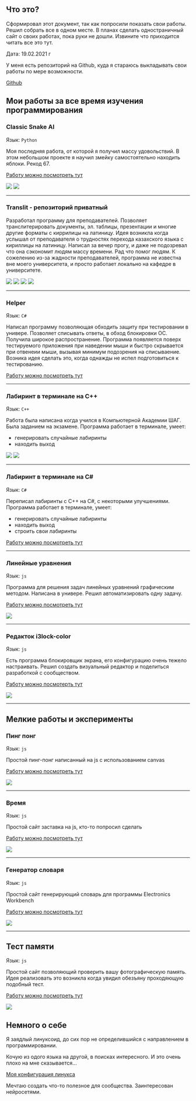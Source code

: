 ## Что это?

Сформировал этот документ, так как попросили показать свои работы. Решил собрать все в одном месте. В планах сделать одностраничный сайт о своих работах, пока руки не дошли. Извините что приходится читать все это тут.
 
Дата: 19.02.2021 г

У меня есть репозиторий на Github, куда я стараюсь выкладывать свои работы по мере возможности. 

[Github](https://github.com/exynil/)

## Мои работы за все время изучения программирования

### Classic Snake AI

Язык: `Python`

Моя последняя работа, от которой я получил массу удовольствий.
В этом небольшом проекте я научил змейку самостоятельно находить яблоки. Рекод 67.

[Работу можно посмотреть тут](https://github.com/exynil/classic-snake-ai)

<img src="https://github.com/exynil/about/blob/master/screenshots/classic-snake-ai/1.jpg">
<img src="https://github.com/exynil/about/blob/master/screenshots/classic-snake-ai/2.jpg">

---

### Translit - репозиторий приватный

Разработал программу для преподавателей.
Позволяет транслитерировать документы, эл. таблицы, презентации и многие другие форматы с киррилицы на латиницу. Идея возникла когда услышал от преподавателя о трудностях перехода казахского языка с кириллицы на латиницу. Написал за вечер прогу, и даже не подозревал что она сэкономит людям массу времени. Рад что помог людям. К сожелению из-за жадности преподавателей, программа не известна вне моего университета, и просто работает локально на кафедре в университете.

<img src="https://github.com/exynil/about/blob/master/screenshots/translit/1.jpg">
<img src="https://github.com/exynil/about/blob/master/screenshots/translit/2.jpg">
<img src="https://github.com/exynil/about/blob/master/screenshots/translit/3.jpg">
<img src="https://github.com/exynil/about/blob/master/screenshots/translit/4.jpg">

---

### Helper

Язык: `C#`

Написал программу позволяющая обходить защиту при тестировании в универе. Позволяет списывать ответы, в обход блокировки ОС. Получила широкое распространение.
Программа появляется поверх тестируемого приложения при наведении мыши и быстро скрывается при отвенеии мыши, вызывая минимум подозрения на списываение.
Возника идея сделать это, когда однажды не испел подготовиться к тестированию.

[Работу можно посмотреть тут](https://github.com/exynil/Helper)

---

### Лабиринт в терминале на C++

Язык: `C++`

Работа была написана когда учился в Компьютерной Академии ШАГ. Была заданием на экзамене.
Программа работает в терминале, умеет:
- генерировать случайные лабиринты
- находить выход

<img src="https://github.com/exynil/about/blob/master/screenshots/labyrinth-cpp/1.jpg">
<img src="https://github.com/exynil/about/blob/master/screenshots/labyrinth-cpp/2.jpg">

---

### Лабиринт в терминале на C#

Язык: `C#`

Переписал лабиринты с C++ на C#, с некоторыми улучшениями.
Программа работает в терминале, умеет:
- генерировать случайные лабиринты
- находить выход
- строить свои лабиринты

[Работу можно посмотреть тут](https://github.com/exynil/Labyrinth)

---

### Линейные уравнения

Язык: `js`

Программа для решения задач линейных уравнений графическим методом.
Написана в универе. Решил автоматизировать одну задачу.

[Работу можно посмотреть тут](https://github.com/exynil/linear-equation)

<img src="https://github.com/exynil/about/blob/master/screenshots/linear-equation/1.jpg">

---

### Редакток i3lock-color

Язык: `js`

Есть программа блокировщик экрана, его конфигурацию очень тежело настраивать.
Решил создать визуальный редактор и поделиться разработкой с сообществом.

[Работу можно посмотерть тут](https://github.com/exynil/i3lock-editor)

<img src="https://github.com/exynil/about/blob/master/screenshots/i3lock-editor/1.jpg">

---

## Мелкие работы и эксперименты

### Пинг понг

Язык: `js`

Простой пинг-понг написанный на js c использованием canvas

[Работу можно посмотреть тут](https://github.com/exynil/ping-pong)

<img src="https://github.com/exynil/about/blob/master/screenshots/ping-pong/1.jpg">

---

### Время

Язык: `js`

Простой сайт заставка на js, кто-то попросил сделать

[Работу можно посмотреть тут](https://github.com/exynil/time)

<img src="https://github.com/exynil/about/blob/master/screenshots/time/1.jpg">

---

### Генератор словаря

Язык: `js`

Простой сайт генерирующий словарь для программы Electronics Workbench

[Работу можно посмотреть тут](https://github.com/exynil/dictionary-generator)

<img src="https://github.com/exynil/about/blob/master/screenshots/dictionary-generator/1.jpg">

---

## Тест памяти

Язык: `js`

Простой сайт позволяющий проверить вашу фотографическую память.
Идея реализовать это возникла когда увидил обезъяну проходяющую подобный тест.

[Работу можно посмотреть тут](https://github.com/exynil/memory-trainer)

<img src="https://github.com/exynil/about/blob/master/screenshots/memory-trainer/1.jpg">

## Немного о себе

Я заядлый линуксоид, до сих пор не определившийся с направлением в программировании.

Кочую из одого языка на другой, в поисках интересного. И это очень плохо на мне сказывается...

[Моя конфигурация линукса](https://github.com/exynil/dotfiles)

Мечтаю создать что-то полезное для сообщества.
Заинтересован нейросетями.

